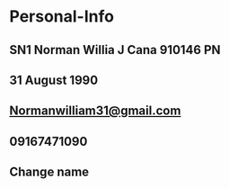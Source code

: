 # Personal-Info

## SN1 Norman Willia J Cana 910146 PN
## 31 August 1990
## Normanwilliam31@gmail.com
## 09167471090

## Change name